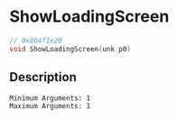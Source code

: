 # ShowLoadingScreen
```c
// 0x004f1e20
void ShowLoadingScreen(unk p0)
```
## Description
```
Minimum Arguments: 1
Maximum Arguments: 1
```
